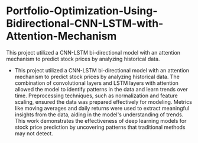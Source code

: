 # Portfolio-Optimization-Using-Bidirectional-CNN-LSTM-with-Attention-Mechanism
This project utilized a CNN-LSTM bi-directional model with an attention mechanism to predict stock prices by analyzing historical data.

- This project utilized a CNN-LSTM bi-directional model with an attention mechanism to predict stock prices by analyzing historical data. The combination of convolutional layers and LSTM layers with attention allowed the model to identify patterns in the data and learn trends over time. Preprocessing techniques, such as normalization and feature scaling, ensured the data was prepared effectively for modeling. Metrics like moving averages and daily returns were used to extract meaningful insights from the data, aiding in the model's understanding of trends.
This work demonstrates the effectiveness of deep learning models for stock price prediction by uncovering patterns that traditional methods may not detect.
